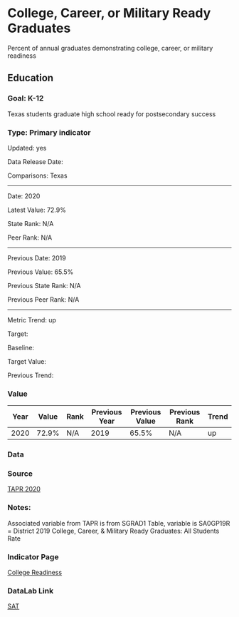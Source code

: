 # College, Career, or Military Ready Graduates

Percent of annual graduates demonstrating college, career, or military readiness

## Education

### Goal: K-12

Texas students graduate high school ready for postsecondary success

### Type: Primary indicator

Updated: yes

Data Release Date: 

Comparisons: Texas

----

Date: 2020

Latest Value: 72.9% 

State Rank: N/A

Peer Rank: N/A

----

Previous Date: 2019

Previous Value: 65.5%

Previous State Rank: N/A

Previous Peer Rank: N/A

----

Metric Trend: up

Target: 

Baseline: 

Target Value: 

Previous Trend: 



### Value

| Year |  Value      | Rank     | Previous Year   | Previous Value | Previous Rank | Trend | 
| ----------- | ----------- | ----------- | ----------- | ----------- | ----------- | -----------|
|   2020      | 72.9%        | N/A         |    2019     |    65.5%     | N/A         |   up       | 

### Data



### Source
[TAPR 2020](https://rptsvr1.tea.texas.gov/perfreport/tapr/2020/xplore/DownloadSelData.html)


### Notes:
Associated variable from TAPR is from SGRAD1 Table, variable is SA0GP19R = District 2019 College, Career, & Military Ready Graduates: All Students Rate


### Indicator Page

[College Readiness](https://indicators.texas2036.org/indicator/39)

### DataLab Link

[SAT](https://datalab.texas2036.org/iqcckye/texas-college-admissions-testing-sat-and-act-scores?location=1024950&indicator=1000010&group=1000140&accesskey=vqusmff)

